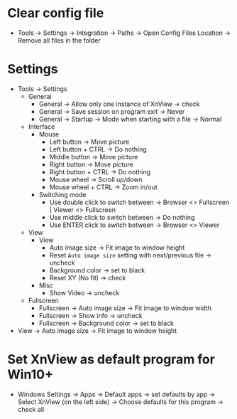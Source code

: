Clear config file
=====
* Tools -> Settings -> Integration -> Paths -> Open Config Files Location -> Remove all files in the folder

Settings
=====
* Tools -> Settings
    * General
        * General -> Allow only one instance of XnView -> check
        * General -> Save session on program exit -> Never
        * General -> Startup -> Mode when starting with a file -> Normal
    * Interface
        * Mouse
            * Left button -> Move picture
            * Left button + CTRL -> Do nothing
            * Middle button -> Move picture
            * Right button -> Move picture
            * Right button + CTRL -> Do nothing
            * Mouse wheel -> Scroll up/down
            * Mouse wheel + CTRL -> Zoom in/out
        * Switching mode
            * Use double click to switch between -> Browser <> Fullscreen | Viewer <> Fullscreen
            * Use middle click to switch between -> Do nothing
            * Use ENTER click to switch between -> Browser <> Viewer
    * View
        * View
            * Auto image size -> Fit image to window height
            * Reset `Auto image size` setting with next/previous file -> uncheck
            * Background color -> set to black
            * Reset XY (No fit) -> check
        * Misc
            * Show Video -> uncheck
    * Fullscreen
        * Fullscreen -> Auto image size -> Fit image to window width
        * Fullscreen -> Show info -> uncheck
        * Fullscreen -> Background color -> set to black
* View -> Auto image size -> Fit image to window height

Set XnView as default program for Win10+
=====
* Windows Settings -> Apps -> Default apps -> set defaults by app -> Select XnView (on the left side) -> Choose defaults for this program -> check all
